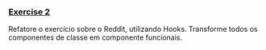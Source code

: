 ### [Exercise 2](./src/)

Refatore o exercício sobre o Reddit, utilizando Hooks. Transforme todos os componentes de classe em componente funcionais.